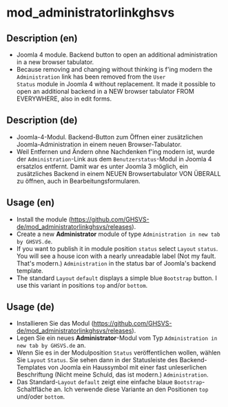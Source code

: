 # mod_administratorlinkghsvs

## Description (en)
- Joomla 4 module. Backend button to open an additional administration in a new browser tabulator.
- Because removing and changing without thinking is f'ing modern the <code>Administration</code> link has been removed from the <code>User Status</code> module in Joomla 4 without replacement. It made it possible to open an additional backend in a NEW browser tabulator FROM EVERYWHERE, also in edit forms.

## Description (de)
- Joomla-4-Modul. Backend-Button zum Öffnen einer zusätzlichen Joomla-Administration in einem neuen Browser-Tabulator.
- Weil Entfernen und Ändern ohne Nachdenken f'ing modern ist, wurde der <code>Administration</code>-Link aus dem <code>Benutzerstatus</code>-Modul in Joomla 4 ersatzlos entfernt. Damit war es unter Joomla 3 möglich, ein zusätzliches Backend in einem NEUEN Browsertabulator VON ÜBERALL zu öffnen, auch in Bearbeitungsformularen.


## Usage (en)
- Install the module (https://github.com/GHSVS-de/mod_administratorlinkghsvs/releases).
- Create a new **Administrator** module of type <code>Administration in new tab by GHSVS.de</code>.
- If you want to publish it in module position <code>status</code> select <code>Layout</code> <code>status</code>. You will see a house icon with a nearly unreadable label (Not my fault. That's modern.) <code>Administration</code> in the status bar of Joomla's backend template.
- The standard <code>Layout</code> <code>default</code> displays a simple blue <code>Bootstrap</code> button. I use this variant in positions <code>top</code> and/or <code>bottom</code>.

## Usage (de)
- Installieren Sie das Modul (https://github.com/GHSVS-de/mod_administratorlinkghsvs/releases).
- Legen Sie ein neues **Administrator**-Modul vom Typ <code>Administration in new tab by GHSVS.de</code> an.
- Wenn Sie es in der Modulposition <code>Status</code> veröffentlichen wollen, wählen Sie <code>Layout</code> <code>Status</code>. Sie sehen dann in der Statusleiste des Backend-Templates von Joomla ein Haussymbol mit einer fast unleserlichen Beschriftung (Nicht meine Schuld, das ist modern.) <code>Administration</code>.
- Das Standard-<code>Layout</code> <code>default</code> zeigt eine einfache blaue <code>Bootstrap</code>-Schaltfläche an. Ich verwende diese Variante an den Positionen <code>top</code> und/oder <code>bottom</code>.
